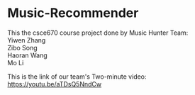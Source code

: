 # Music-Recommender
This the csce670 course project done by Music Hunter Team:<br>
Yiwen Zhang<br>
Zibo Song<br>
Haoran Wang<br>
Mo Li<br>

This is the link of our team's Two-minute video: https://youtu.be/aTDsQ5NndCw<br>

